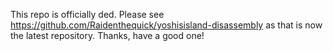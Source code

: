 This repo is officially ded. Please see https://github.com/Raidenthequick/yoshisisland-disassembly as that is now the latest repository. Thanks, have a good one!
